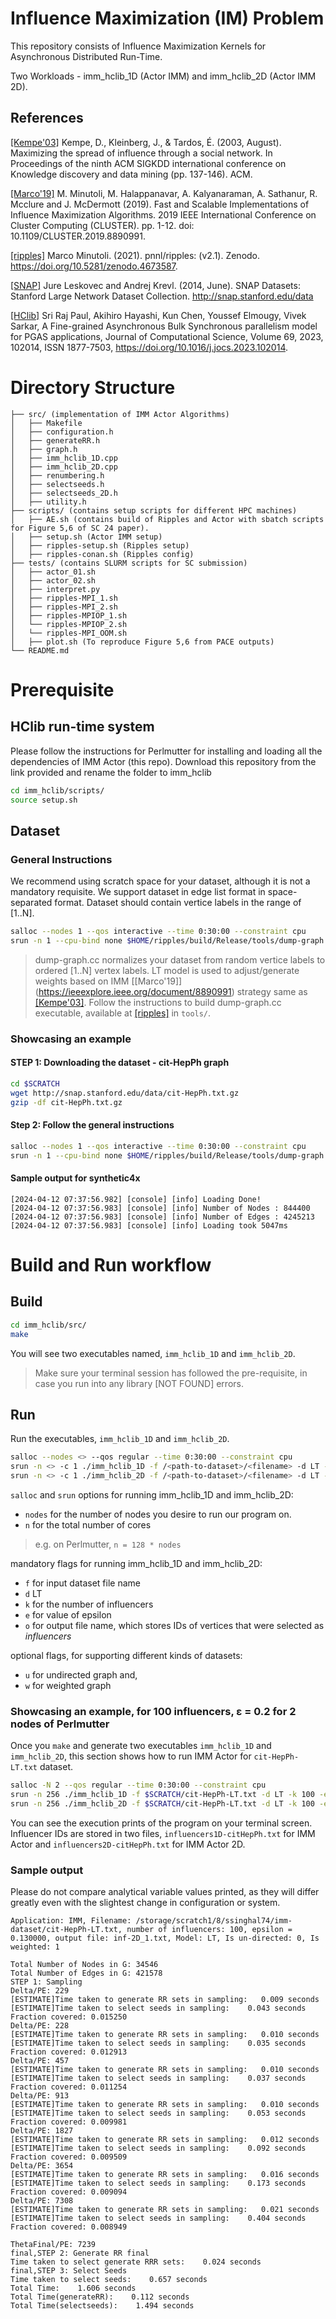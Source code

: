 # Influence Maximization (IM) Problem
This repository consists of Influence Maximization Kernels for Asynchronous Distributed Run-Time.

Two Workloads - imm_hclib_1D (Actor IMM) and imm_hclib_2D (Actor IMM 2D).

## References
[[Kempe'03]](https://dl.acm.org/doi/10.1145/956750.956769) Kempe, D., Kleinberg, J., & Tardos, É. (2003, August). Maximizing the
           spread of influence through a social network. In Proceedings of the
           ninth ACM SIGKDD international conference on Knowledge discovery and
           data mining (pp. 137-146). ACM.

[[Marco'19]](https://ieeexplore.ieee.org/document/8890991) M. Minutoli, M. Halappanavar, A. Kalyanaraman, A. Sathanur, R. Mcclure and J. McDermott (2019). Fast and Scalable Implementations of Influence Maximization Algorithms. 2019 IEEE International Conference on Cluster Computing (CLUSTER). pp. 1-12. doi: 10.1109/CLUSTER.2019.8890991.

[[ripples]](https://doi.org/10.5281/zenodo.4673587) Marco Minutoli. (2021). pnnl/ripples: (v2.1). Zenodo. https://doi.org/10.5281/zenodo.4673587.

[[SNAP]](http://snap.stanford.edu/data) Jure Leskovec and Andrej Krevl. (2014, June). SNAP Datasets: Stanford Large Network Dataset Collection. http://snap.stanford.edu/data

[[HClib]](https://hclib-actor.com) Sri Raj Paul, Akihiro Hayashi, Kun Chen, Youssef Elmougy, Vivek Sarkar,
A Fine-grained Asynchronous Bulk Synchronous parallelism model for PGAS applications,
Journal of Computational Science,
Volume 69,
2023,
102014,
ISSN 1877-7503,
https://doi.org/10.1016/j.jocs.2023.102014.

# Directory Structure
```tree
├── src/ (implementation of IMM Actor Algorithms) 
│   ├── Makefile
│   ├── configuration.h
│   ├── generateRR.h
│   ├── graph.h
│   ├── imm_hclib_1D.cpp
│   ├── imm_hclib_2D.cpp
│   ├── renumbering.h
│   ├── selectseeds.h
│   ├── selectseeds_2D.h
│   ├── utility.h
├── scripts/ (contains setup scripts for different HPC machines)
│   ├── AE.sh (contains build of Ripples and Actor with sbatch scripts for Figure 5,6 of SC 24 paper).
│   ├── setup.sh (Actor IMM setup)
│   ├── ripples-setup.sh (Ripples setup)
│   ├── ripples-conan.sh (Ripples config)
├── tests/ (contains SLURM scripts for SC submission)
│   ├── actor_01.sh
│   ├── actor_02.sh
│   ├── interpret.py 
│   ├── ripples-MPI_1.sh
│   ├── ripples-MPI_2.sh
│   ├── ripples-MPIOP_1.sh
│   └── ripples-MPIOP_2.sh
│   └── ripples-MPI_OOM.sh
│   ├── plot.sh (To reproduce Figure 5,6 from PACE outputs)
└── README.md
```

# Prerequisite
## HClib run-time system
Please follow the instructions for Perlmutter for installing and loading all the dependencies of IMM Actor (this repo).
Download this repository from the link provided and rename the folder to imm_hclib
```bash
cd imm_hclib/scripts/
source setup.sh
```

## Dataset 
### General Instructions
We recommend using scratch space for your dataset, although it is not a mandatory requisite. We support dataset in edge list format in space-separated format. Dataset should contain vertice labels in the range of [1..N].
```bash
salloc --nodes 1 --qos interactive --time 0:30:00 --constraint cpu
srun -n 1 --cpu-bind none $HOME/ripples/build/Release/tools/dump-graph -i /<path-to-dataset>/<filename> -d LT --normalize -o /<path-to-dataset>/<filename>-LT.txt
``` 

> dump-graph.cc normalizes your dataset from random vertice labels to ordered [1..N] vertex labels. LT model is used to adjust/generate weights based on IMM [[Marco'19]] (https://ieeexplore.ieee.org/document/8890991) strategy same as [[Kempe'03]](https://dl.acm.org/doi/10.1145/956750.956769). Follow the instructions to build dump-graph.cc executable, available at [[ripples]](https://doi.org/10.5281/zenodo.4673587) in ``tools/``.

### Showcasing an example
#### STEP 1: Downloading the dataset - cit-HepPh graph 
```bash
cd $SCRATCH
wget http://snap.stanford.edu/data/cit-HepPh.txt.gz 
gzip -df cit-HepPh.txt.gz
```
#### Step 2: Follow the general instructions 
```bash
salloc --nodes 1 --qos interactive --time 0:30:00 --constraint cpu
srun -n 1 --cpu-bind none $HOME/ripples/build/Release/tools/dump-graph -i $SCRATCH/cit-HepPh.txt -d LT --normalize -o $SCRATCH/cit-HepPh-LT.txt
``` 

#### Sample output for synthetic4x
```
[2024-04-12 07:37:56.982] [console] [info] Loading Done!
[2024-04-12 07:37:56.983] [console] [info] Number of Nodes : 844400
[2024-04-12 07:37:56.983] [console] [info] Number of Edges : 4245213
[2024-04-12 07:37:56.983] [console] [info] Loading took 5047ms
```
# Build and Run workflow
## Build
```bash
cd imm_hclib/src/
make
```
You will see two executables named, `imm_hclib_1D` and `imm_hclib_2D`.
> Make sure your terminal session has followed the pre-requisite, in case you run into any library [NOT FOUND] errors.

## Run 
Run the executables, `imm_hclib_1D` and `imm_hclib_2D`.
```bash
salloc --nodes <> --qos regular --time 0:30:00 --constraint cpu
srun -n <> -c 1 ./imm_hclib_1D -f /<path-to-dataset>/<filename> -d LT -k <> -e <> -o <>
srun -n <> -c 1 ./imm_hclib_2D -f /<path-to-dataset>/<filename> -d LT -k <> -e <> -o <>
```
`salloc` and `srun` options for running imm_hclib_1D and imm_hclib_2D:
- `nodes` for the number of nodes you desire to run our program on.
- `n` for the total number of cores
> e.g. on Perlmutter, `n = 128 * nodes`
  
mandatory flags for running imm_hclib_1D and imm_hclib_2D:
- `f` for input dataset file name
- `d` LT
- `k` for the number of influencers
- `e` for value of epsilon
- `o` for output file name, which stores IDs of vertices that were selected as *influencers*
  
optional flags, for supporting different kinds of datasets:
- `u` for undirected graph and, 
- `w` for weighted graph
  
### Showcasing an example, for 100 influencers, &epsilon; = 0.2 for 2 nodes of Perlmutter
Once you `make` and generate two executables `imm_hclib_1D` and `imm_hclib_2D`, this section shows how to run IMM Actor for `cit-HepPh-LT.txt` dataset.  
```bash
salloc -N 2 --qos regular --time 0:30:00 --constraint cpu
srun -n 256 ./imm_hclib_1D -f $SCRATCH/cit-HepPh-LT.txt -d LT -k 100 -e 0.2 -o influencers1D-citHepPh.txt
srun -n 256 ./imm_hclib_2D -f $SCRATCH/cit-HepPh-LT.txt -d LT -k 100 -e 0.2 -o influencers2D-citHepPh.txt
```
You can see the execution prints of the program on your terminal screen. Influencer IDs are stored in two files, `influencers1D-citHepPh.txt` for IMM Actor and `influencers2D-citHepPh.txt` for IMM Actor 2D.

### Sample output
Please do not compare analytical variable values printed, as they will differ greatly even with the slightest change in configuration or system.
```
Application: IMM, Filename: /storage/scratch1/8/ssinghal74/imm-dataset/cit-HepPh-LT.txt, number of influencers: 100, epsilon = 0.130000, output file: inf-2D_1.txt, Model: LT, Is un-directed: 0, Is weighted: 1

Total Number of Nodes in G: 34546
Total Number of Edges in G: 421578
STEP 1: Sampling
Delta/PE: 229
[ESTIMATE]Time taken to generate RR sets in sampling:   0.009 seconds
[ESTIMATE]Time taken to select seeds in sampling:    0.043 seconds
Fraction covered: 0.015250
Delta/PE: 228
[ESTIMATE]Time taken to generate RR sets in sampling:   0.010 seconds
[ESTIMATE]Time taken to select seeds in sampling:    0.035 seconds
Fraction covered: 0.012913
Delta/PE: 457
[ESTIMATE]Time taken to generate RR sets in sampling:   0.010 seconds
[ESTIMATE]Time taken to select seeds in sampling:    0.037 seconds
Fraction covered: 0.011254
Delta/PE: 913
[ESTIMATE]Time taken to generate RR sets in sampling:   0.010 seconds
[ESTIMATE]Time taken to select seeds in sampling:    0.053 seconds
Fraction covered: 0.009981
Delta/PE: 1827
[ESTIMATE]Time taken to generate RR sets in sampling:   0.012 seconds
[ESTIMATE]Time taken to select seeds in sampling:    0.092 seconds
Fraction covered: 0.009509
Delta/PE: 3654
[ESTIMATE]Time taken to generate RR sets in sampling:   0.016 seconds
[ESTIMATE]Time taken to select seeds in sampling:    0.173 seconds
Fraction covered: 0.009094
Delta/PE: 7308
[ESTIMATE]Time taken to generate RR sets in sampling:   0.021 seconds
[ESTIMATE]Time taken to select seeds in sampling:    0.404 seconds
Fraction covered: 0.008949

ThetaFinal/PE: 7239
final,STEP 2: Generate RR final
Time taken to select generate RRR sets:    0.024 seconds
final,STEP 3: Select Seeds
Time taken to select seeds:    0.657 seconds
Total Time:    1.606 seconds
Total Time(generateRR):    0.112 seconds
Total Time(selectseeds):    1.494 seconds
```

